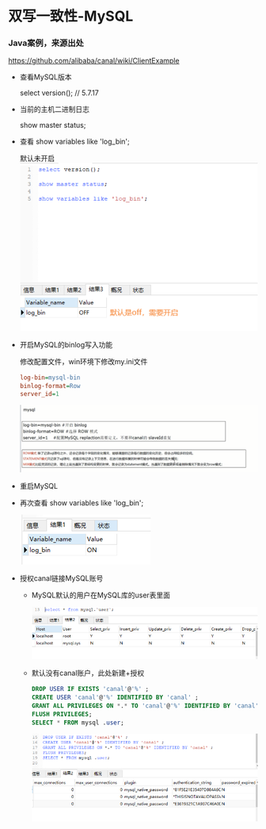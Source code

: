 # 双写一致性-MySQL

### Java案例，来源出处

https://github.com/alibaba/canal/wiki/ClientExample

- 查看MySQL版本

  select version(); // 5.7.17

- 当前的主机二进制日志

  show master status;

- 查看 show variables like 'log_bin';

  默认未开启![](images/4.默认log-bin.jpg)

- 开启MySQL的binlog写入功能

  修改配置文件，win环境下修改my.ini文件

  ```ini
  log-bin=mysql-bin
  binlog-format=Row
  server_id=1
  ```

  ![](images/5.修改ini文件.jpg)

- 重启MySQL

- 再次查看 show variables like 'log_bin';

  ![](images/6.查看bin-log情况.jpg)

- 授权canal链接MySQL账号

  - MySQL默认的用户在MySQL库的user表里面

    ![](images/7.MySQL默认用户.jpg)

  - 默认没有canal账户，此处新建+授权

    ```sql
    DROP USER IF EXISTS 'canal'@'%' ;
    CREATE USER 'canal'@'%' IDENTIFIED BY 'canal' ;
    GRANT ALL PRIVILEGES ON *.* TO 'canal'@'%' IDENTIFIED BY 'canal' ;
    FLUSH PRIVILEGES;
    SELECT * FROM mysql .user;
    ```

    ![](images/8.授权canal.jpg)











